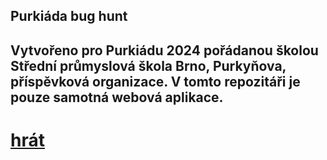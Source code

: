 ## Purkiáda bug hunt

Vytvořeno pro Purkiádu 2024 pořádanou školou Střední průmyslová škola Brno, Purkyňova, příspěvková organizace.
V tomto repozitáři je pouze samotná webová aplikace.
---
# [hrát](https://purkiada2024.netlify.app/)
